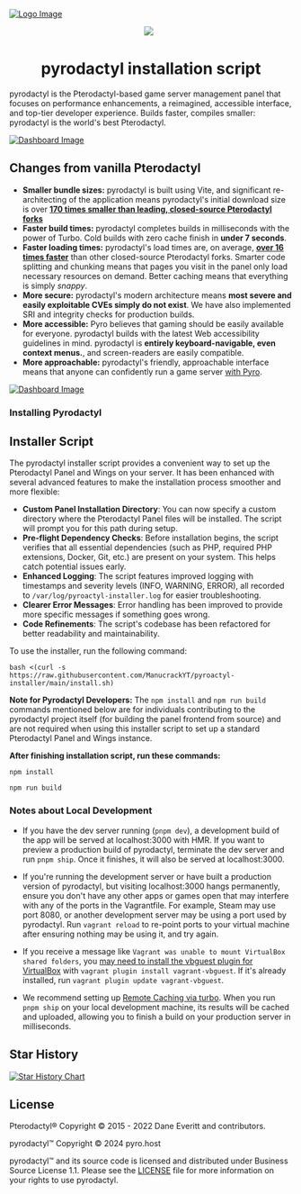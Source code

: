[![Logo Image](https://i.imgur.com/rrp2f0j.png)](https://panel.pyro.host)

<p align="center">
 <a aria-label="Pyro logo" href="https://pyro.host"><img src="https://i.imgur.com/uvIy6cI.png"></a>
 <a aria-label="Join the Pyro community on Discord" href="https://discord.gg/fxeRFRbhQh?utm_source=githubreadme&utm_medium=readme&utm_campaign=OSSLAUNCH&utm_id=OSSLAUNCH"><img alt="" src="https://i.imgur.com/qSfKisV.png"></a>
 <a aria-label="Licensed under Business Source License 1.1" href="https://github.com/pyrohost/panel/blob/main/LICENSE"><img alt="" src="https://i.imgur.com/DHx8Cz6.png"></a>
</p>

<h1 align="center">pyrodactyl installation script</h1>

pyrodactyl is the Pterodactyl-based game server management panel that focuses on performance enhancements, a reimagined, accessible interface, and top-tier developer experience. Builds faster, compiles smaller: pyrodactyl is the world's best Pterodactyl.

[![Dashboard Image](https://pyro.host/img/panel1.jpg)](https://panel.pyro.host)

## Changes from vanilla Pterodactyl

-   **Smaller bundle sizes:** pyrodactyl is built using Vite, and significant re-architecting of the application means pyrodactyl's initial download size is over **[170 times smaller than leading, closed-source Pterodactyl forks](https://i.imgur.com/tKWLHhR.png)**
-   **Faster build times:** pyrodactyl completes builds in milliseconds with the power of Turbo. Cold builds with zero cache finish in **under 7 seconds**.
-   **Faster loading times:** pyrodactyl's load times are, on average, **[over 16 times faster](https://i.imgur.com/28XxmMi.png)** than other closed-source Pterodactyl forks. Smarter code splitting and chunking means that pages you visit in the panel only load necessary resources on demand. Better caching means that everything is simply _snappy_.
-   **More secure:** pyrodactyl's modern architecture means **most severe and easily exploitable CVEs simply do not exist**. We have also implemented SRI and integrity checks for production builds.
-   **More accessible:** Pyro believes that gaming should be easily available for everyone. pyrodactyl builds with the latest Web accessibility guidelines in mind. pyrodactyl is **entirely keyboard-navigable, even context menus.**, and screen-readers are easily compatible.
-   **More approachable:** pyrodactyl's friendly, approachable interface means that anyone can confidently run a game server [with Pyro](https://pyro.host).

[![Dashboard Image](https://pyro.host/img/panel3.jpg)](https://panel.pyro.host)

### Installing Pyrodactyl

## Installer Script

The pyrodactyl installer script provides a convenient way to set up the Pterodactyl Panel and Wings on your server. It has been enhanced with several advanced features to make the installation process smoother and more flexible:

*   **Custom Panel Installation Directory**: You can now specify a custom directory where the Pterodactyl Panel files will be installed. The script will prompt you for this path during setup.
*   **Pre-flight Dependency Checks**: Before installation begins, the script verifies that all essential dependencies (such as PHP, required PHP extensions, Docker, Git, etc.) are present on your system. This helps catch potential issues early.
*   **Enhanced Logging**: The script features improved logging with timestamps and severity levels (INFO, WARNING, ERROR), all recorded to `/var/log/pyroactyl-installer.log` for easier troubleshooting.
*   **Clearer Error Messages**: Error handling has been improved to provide more specific messages if something goes wrong.
*   **Code Refinements**: The script's codebase has been refactored for better readability and maintainability.

To use the installer, run the following command:
```console
bash <(curl -s https://raw.githubusercontent.com/ManucrackYT/pyroactyl-installer/main/install.sh)
```

**Note for Pyrodactyl Developers:** The `npm install` and `npm run build` commands mentioned below are for individuals contributing to the pyrodactyl project itself (for building the panel frontend from source) and are not required when using this installer script to set up a standard Pterodactyl Panel and Wings instance.

**After finishing installation script, run these commands:**

```console
npm install

npm run build
``` 

### Notes about Local Development

-   If you have the dev server running (`pnpm dev`), a development build of the app will be served at localhost:3000 with HMR. If you want to preview a production build of pyrodactyl, terminate the dev server and run `pnpm ship`. Once it finishes, it will also be served at localhost:3000.

-   If you're running the development server or have built a production version of pyrodactyl, but visiting localhost:3000 hangs permanently, ensure you don't have any other apps or games open that may interfere with any of the ports in the Vagrantfile. For example, Steam may use port 8080, or another development server may be using a port used by pyrodactyl. Run `vagrant reload` to re-point ports to your virtual machine after ensuring nothing may be using it, and try again.

-   If you receive a message like `Vagrant was unable to mount VirtualBox shared folders`, you [may need to install the vbguest plugin for VirtualBox](https://stackoverflow.com/a/48569055/11537010) with `vagrant plugin install vagrant-vbguest`. If it's already installed, run `vagrant plugin update vagrant-vbguest`.

-   We recommend setting up [Remote Caching via turbo](https://turbo.build/repo/docs/core-concepts/remote-caching). When you run `pnpm ship` on your local development machine, its results will be cached and uploaded, allowing you to finish a build on your production server in milliseconds.

## Star History

<a href="https://star-history.com/#pyrohost/panel&Date">
  <picture>
    <source media="(prefers-color-scheme: dark)" srcset="https://api.star-history.com/svg?repos=pyrohost/panel&type=Date&theme=dark" />
    <source media="(prefers-color-scheme: light)" srcset="https://api.star-history.com/svg?repos=pyrohost/panel&type=Date" />
    <img alt="Star History Chart" src="https://api.star-history.com/svg?repos=pyrohost/panel&type=Date" />
  </picture>
</a>

## License

Pterodactyl® Copyright © 2015 - 2022 Dane Everitt and contributors.

pyrodactyl™ Copyright © 2024 pyro.host

pyrodactyl™ and its source code is licensed and distributed under Business Source License 1.1. Please see the [LICENSE](https://github.com/pyrohost/panel/blob/main/LICENSE) file for more information on your rights to use pyrodactyl.
